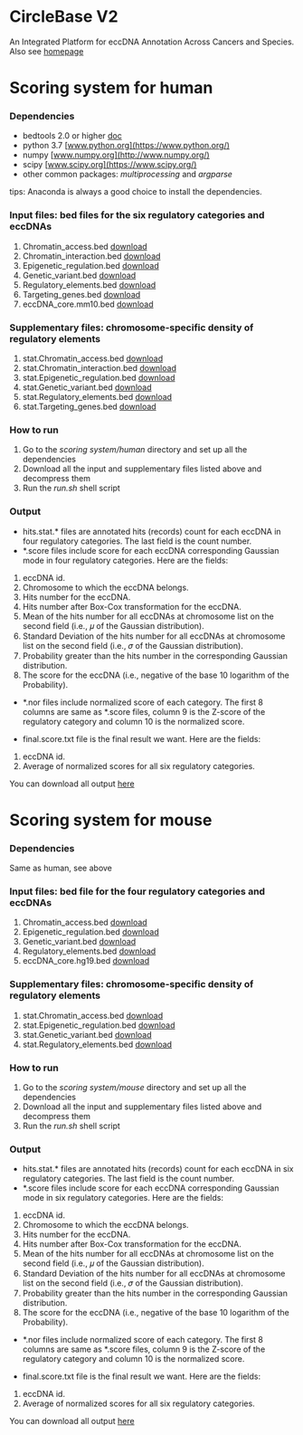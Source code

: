 # CircleBase V2
An Integrated Platform for eccDNA Annotation Across Cancers and Species. Also see [homepage](http://circlebase2.maolab.org/)


# Scoring system for human
### Dependencies
- bedtools 2.0 or higher [doc](http://bedtools.readthedocs.io/)
- python 3.7 [www.python.org](https://www.python.org/)
- numpy [www.numpy.org](http://www.numpy.org/)
- scipy [www.scipy.org](https://www.scipy.org/)
- other common packages: *multiprocessing* and *argparse*

tips: Anaconda is always a good choice to install the dependencies.

### Input files: bed files for the six regulatory categories and eccDNAs
1. Chromatin_access.bed [download](http://circlebase2.maolab.org/assets/data/get_score/Chromatin_access.bed.gz)
2. Chromatin_interaction.bed [download](http://circlebase2.maolab.org/assets/data/get_score/Chromatin_interaction.bed.gz)
3. Epigenetic_regulation.bed [download](http://circlebase2.maolab.org/assets/data/get_score/Epigenetic_regulation.bed.gz)
4. Genetic_variant.bed [download](http://circlebase2.maolab.org/assets/data/get_score/Genetic_variant.bed.gz)
5. Regulatory_elements.bed [download](http://circlebase2.maolab.org/assets/data/get_score/Regulatory_elements.bed.gz)
6. Targeting_genes.bed [download](http://circlebase2.maolab.org/assets/data/get_score/Targeting_genes.bed.gz)
7. eccDNA_core.mm10.bed [download](http://circlebase2.maolab.org/assets/data/get_score/eccDNA_core.mm10.bed.gz)

### Supplementary files: chromosome-specific density of regulatory elements
1. stat.Chromatin_access.bed [download](http://circlebase2.maolab.org/assets/data/get_score/stat.Chromatin_access.bed.gz)
2. stat.Chromatin_interaction.bed [download](http://circlebase2.maolab.org/assets/data/get_score/stat.Chromatin_interaction.bed.gz)
3. stat.Epigenetic_regulation.bed [download](http://circlebase2.maolab.org/assets/data/get_score/stat.Epigenetic_regulation.bed.gz)
4. stat.Genetic_variant.bed [download](http://circlebase2.maolab.org/assets/data/get_score/stat.Genetic_variant.bed.gz)
5. stat.Regulatory_elements.bed [download](http://circlebase2.maolab.org/assets/data/get_score/stat.Regulatory_elements.bed.gz)
6. stat.Targeting_genes.bed [download](http://circlebase2.maolab.org/assets/data/get_score/stat.Targeting_genes.bed.gz)


### How to run
1. Go to the *scoring system/human* directory and set up all the dependencies
2. Download all the input and supplementary files listed above and decompress them
3. Run the *run.sh* shell script

### Output
- hits.stat.* files are annotated hits (records) count for each eccDNA in four regulatory categories. The last field is the count number.
- *.score files include score for each eccDNA corresponding Gaussian mode in four regulatory categories. Here are the fields:
1. eccDNA id.
2. Chromosome to which the eccDNA belongs.
3. Hits number for the eccDNA.
4. Hits number after Box-Cox transformation for the eccDNA.
5. Mean of the hits number for all eccDNAs at chromosome list on the second field (i.e., 𝜇 of the Gaussian distribution).
6. Standard Deviation of the hits number for all eccDNAs at chromosome list on the second field (i.e., 𝜎 of the Gaussian distribution).
7. Probability greater than the hits number in the corresponding Gaussian  distribution.
8. The score for the eccDNA (i.e., negative of the base 10 logarithm of the Probability).
- *.nor files include normalized score of each category. The first 8 columns are same as *.score files, column 9 is the Z-score of the regulatory category and column 10 is the normalized score.
 
- final.score.txt file is the final result we want. Here are the fields:
1. eccDNA id.
2. Average of normalized scores for all six regulatory categories.

You can download all output [here](http://circlebase2.maolab.org/assets/data/get_score/score_system_result.tar.gz)



# Scoring system for mouse
### Dependencies
Same as human, see above

### Input files: bed file for the four regulatory categories and eccDNAs
1. Chromatin_access.bed [download](http://circlebase2.maolab.org/assets/data/get_score_mouse/Chromatin_access.bed.gz)
2. Epigenetic_regulation.bed [download](http://circlebase2.maolab.org/assets/data/get_score_mouse/Epigenetic_regulation.bed.gz)
3. Genetic_variant.bed [download](http://circlebase2.maolab.org/assets/data/get_score_mouse/Genetic_variant.bed.gz)
4. Regulatory_elements.bed [download](http://circlebase2.maolab.org/assets/data/get_score_mouse/Regulatory_elements.bed.gz)
5. eccDNA_core.hg19.bed [download](http://circlebase2.maolab.org/assets/data/get_score_mouse/eccDNA_core.hg19.bed.gz)

### Supplementary files: chromosome-specific density of regulatory elements
1. stat.Chromatin_access.bed [download](http://circlebase2.maolab.org/assets/data/get_score_mouse/stat.Chromatin_access.bed.gz)
2. stat.Epigenetic_regulation.bed [download](http://circlebase2.maolab.org/assets/data/get_score_mouse/stat.Epigenetic_regulation.bed.gz)
3. stat.Genetic_variant.bed [download](http://circlebase2.maolab.org/assets/data/get_score_mouse/stat.Genetic_variant.bed.gz)
4. stat.Regulatory_elements.bed [download](http://circlebase2.maolab.org/assets/data/get_score_mouse/stat.Regulatory_elements.bed.gz)


### How to run
1. Go to the *scoring system/mouse* directory and set up all the dependencies
2. Download all the input and supplementary files listed above and decompress them
3. Run the *run.sh* shell script

### Output
- hits.stat.* files are annotated hits (records) count for each eccDNA in six regulatory categories. The last field is the count number.
- *.score files include score for each eccDNA corresponding Gaussian mode in six regulatory categories. Here are the fields:
1. eccDNA id.
2. Chromosome to which the eccDNA belongs.
3. Hits number for the eccDNA.
4. Hits number after Box-Cox transformation for the eccDNA.
5. Mean of the hits number for all eccDNAs at chromosome list on the second field (i.e., 𝜇 of the Gaussian distribution).
6. Standard Deviation of the hits number for all eccDNAs at chromosome list on the second field (i.e., 𝜎 of the Gaussian distribution).
7. Probability greater than the hits number in the corresponding Gaussian  distribution.
8. The score for the eccDNA (i.e., negative of the base 10 logarithm of the Probability).
- *.nor files include normalized score of each category. The first 8 columns are same as *.score files, column 9 is the Z-score of the regulatory category and column 10 is the normalized score.
 
- final.score.txt file is the final result we want. Here are the fields:
1. eccDNA id.
2. Average of normalized scores for all six regulatory categories.

You can download all output [here](http://circlebase2.maolab.org/assets/data/get_score_mouse/score_system_result.tar.gz)

